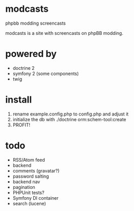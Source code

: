 # modcasts

phpbb modding screencasts

modcasts is a site with screencasts on phpBB modding.

# powered by

* doctrine 2
* symfony 2 (some components)
* twig

# install

1. rename example.config.php to config.php and adjust it
2. initialize the db with ./doctrine orm:schem-tool:create
3. PROFIT!

# todo

* RSS/Atom feed
* backend
* comments (gravatar?)
* password salting
* backend nav
* pagination
* PHPUnit tests?
* Symfony DI container
* search (lucene)
